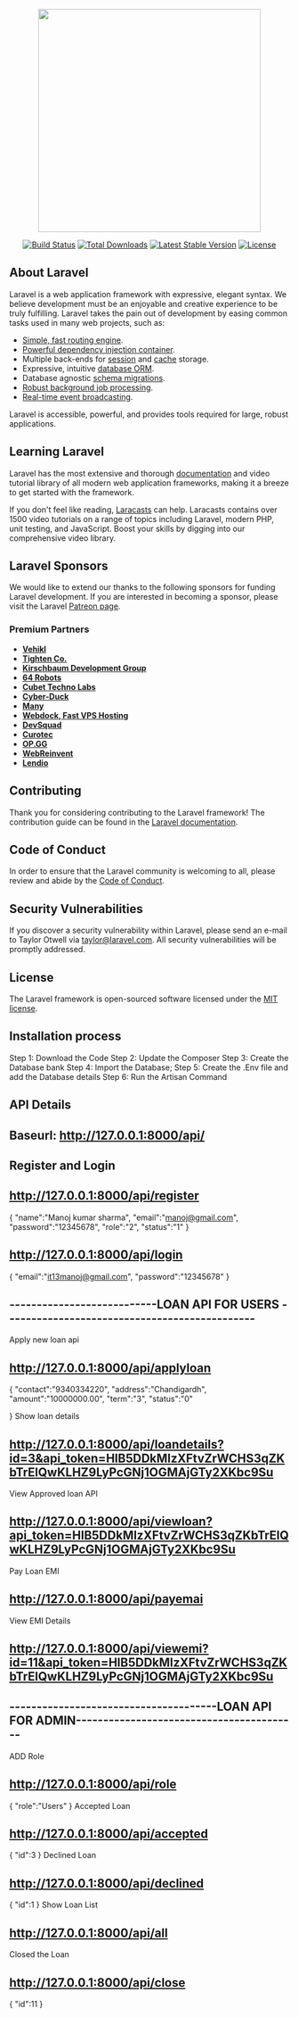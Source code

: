 <p align="center"><a href="https://laravel.com" target="_blank"><img src="https://raw.githubusercontent.com/laravel/art/master/logo-lockup/5%20SVG/2%20CMYK/1%20Full%20Color/laravel-logolockup-cmyk-red.svg" width="400"></a></p>

<p align="center">
<a href="https://travis-ci.org/laravel/framework"><img src="https://travis-ci.org/laravel/framework.svg" alt="Build Status"></a>
<a href="https://packagist.org/packages/laravel/framework"><img src="https://img.shields.io/packagist/dt/laravel/framework" alt="Total Downloads"></a>
<a href="https://packagist.org/packages/laravel/framework"><img src="https://img.shields.io/packagist/v/laravel/framework" alt="Latest Stable Version"></a>
<a href="https://packagist.org/packages/laravel/framework"><img src="https://img.shields.io/packagist/l/laravel/framework" alt="License"></a>
</p>

## About Laravel

Laravel is a web application framework with expressive, elegant syntax. We believe development must be an enjoyable and creative experience to be truly fulfilling. Laravel takes the pain out of development by easing common tasks used in many web projects, such as:

- [Simple, fast routing engine](https://laravel.com/docs/routing).
- [Powerful dependency injection container](https://laravel.com/docs/container).
- Multiple back-ends for [session](https://laravel.com/docs/session) and [cache](https://laravel.com/docs/cache) storage.
- Expressive, intuitive [database ORM](https://laravel.com/docs/eloquent).
- Database agnostic [schema migrations](https://laravel.com/docs/migrations).
- [Robust background job processing](https://laravel.com/docs/queues).
- [Real-time event broadcasting](https://laravel.com/docs/broadcasting).

Laravel is accessible, powerful, and provides tools required for large, robust applications.

## Learning Laravel

Laravel has the most extensive and thorough [documentation](https://laravel.com/docs) and video tutorial library of all modern web application frameworks, making it a breeze to get started with the framework.

If you don't feel like reading, [Laracasts](https://laracasts.com) can help. Laracasts contains over 1500 video tutorials on a range of topics including Laravel, modern PHP, unit testing, and JavaScript. Boost your skills by digging into our comprehensive video library.

## Laravel Sponsors

We would like to extend our thanks to the following sponsors for funding Laravel development. If you are interested in becoming a sponsor, please visit the Laravel [Patreon page](https://patreon.com/taylorotwell).

### Premium Partners

- **[Vehikl](https://vehikl.com/)**
- **[Tighten Co.](https://tighten.co)**
- **[Kirschbaum Development Group](https://kirschbaumdevelopment.com)**
- **[64 Robots](https://64robots.com)**
- **[Cubet Techno Labs](https://cubettech.com)**
- **[Cyber-Duck](https://cyber-duck.co.uk)**
- **[Many](https://www.many.co.uk)**
- **[Webdock, Fast VPS Hosting](https://www.webdock.io/en)**
- **[DevSquad](https://devsquad.com)**
- **[Curotec](https://www.curotec.com/services/technologies/laravel/)**
- **[OP.GG](https://op.gg)**
- **[WebReinvent](https://webreinvent.com/?utm_source=laravel&utm_medium=github&utm_campaign=patreon-sponsors)**
- **[Lendio](https://lendio.com)**

## Contributing

Thank you for considering contributing to the Laravel framework! The contribution guide can be found in the [Laravel documentation](https://laravel.com/docs/contributions).

## Code of Conduct

In order to ensure that the Laravel community is welcoming to all, please review and abide by the [Code of Conduct](https://laravel.com/docs/contributions#code-of-conduct).

## Security Vulnerabilities

If you discover a security vulnerability within Laravel, please send an e-mail to Taylor Otwell via [taylor@laravel.com](mailto:taylor@laravel.com). All security vulnerabilities will be promptly addressed.

## License

The Laravel framework is open-sourced software licensed under the [MIT license](https://opensource.org/licenses/MIT).


## Installation process

Step 1: Download the Code
Step 2: Update the Composer
Step 3: Create the Database bank
Step 4: Import the Database;
Step 5: Create the .Env file and add the Database details
Step 6: Run the Artisan Command

## API Details
## Baseurl: http://127.0.0.1:8000/api/

## Register and Login
## http://127.0.0.1:8000/api/register
{
	"name":"Manoj kumar sharma",
	"email":"manoj@gmail.com",
	"password":"12345678",
	"role":"2",
	"status":"1"
}
## http://127.0.0.1:8000/api/login
{
	"email":"it13manoj@gmail.com",
	"password":"12345678" 
}

## ---------------------------LOAN API FOR USERS ----------------------------------------------
Apply new loan api
## http://127.0.0.1:8000/api/applyloan
{
	"contact":"9340334220",
	"address":"Chandigardh",
	"amount":"10000000.00",
	"term":"3",
	"status":"0"
	
}
Show loan details
## http://127.0.0.1:8000/api/loandetails?id=3&api_token=HlB5DDkMIzXFtvZrWCHS3qZKbTrElQwKLHZ9LyPcGNj1OGMAjGTy2XKbc9Su

View Approved loan API
## http://127.0.0.1:8000/api/viewloan?api_token=HlB5DDkMIzXFtvZrWCHS3qZKbTrElQwKLHZ9LyPcGNj1OGMAjGTy2XKbc9Su

Pay Loan EMI
## http://127.0.0.1:8000/api/payemai
View EMI Details
## http://127.0.0.1:8000/api/viewemi?id=11&api_token=HlB5DDkMIzXFtvZrWCHS3qZKbTrElQwKLHZ9LyPcGNj1OGMAjGTy2XKbc9Su

## --------------------------------------LOAN API FOR ADMIN-----------------------------------------
ADD Role
## http://127.0.0.1:8000/api/role
{
	"role":"Users"
}
Accepted Loan
## http://127.0.0.1:8000/api/accepted
{
	"id":3
}
Declined Loan
## http://127.0.0.1:8000/api/declined
{
	"id":1
}
Show Loan List
## http://127.0.0.1:8000/api/all

Closed the Loan
## http://127.0.0.1:8000/api/close
{
    "id":11
}
